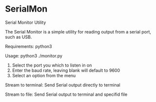 # SerialMon
Serial Monitor Utility

The Serial Monitor is a simple utility for reading output from a serial port, such as USB.

Requirements:
	python3


Usage:
	python3 ./monitor.py


1. Select the port you which to listen in on
2. Enter the baud rate, leaving blank will default to 9600
3. Select an option from the menu

Stream to terminal:
Send Serial output directly to terminal

Stream to file:
Send Serial output to terminal and specifid file
